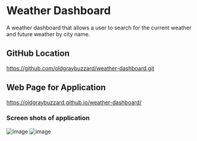 # Weather Dashboard

A weather dashboard that allows a user to search for the current weather and future weather by city name.

## GitHub Location
https://github.com/oldgraybuzzard/weather-dashboard.git

## Web Page for Application
 https://oldgraybuzzard.github.io/weather-dashboard/
 
 ### Screen shots of application
 ![image](https://user-images.githubusercontent.com/61666382/135788247-7c94e69d-4613-4bd8-b8e4-5d10cf4203c0.png)
![image](https://user-images.githubusercontent.com/61666382/135788723-a7f99cd7-3d1a-4484-81a1-9045e481bb0c.png)
